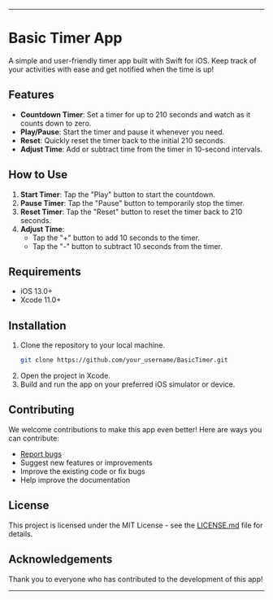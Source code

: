 
---

# Basic Timer App

A simple and user-friendly timer app built with Swift for iOS. Keep track of your activities with ease and get notified when the time is up!

## Features

- **Countdown Timer**: Set a timer for up to 210 seconds and watch as it counts down to zero.
- **Play/Pause**: Start the timer and pause it whenever you need.
- **Reset**: Quickly reset the timer back to the initial 210 seconds.
- **Adjust Time**: Add or subtract time from the timer in 10-second intervals.

## How to Use

1. **Start Timer**: Tap the "Play" button to start the countdown.
2. **Pause Timer**: Tap the "Pause" button to temporarily stop the timer.
3. **Reset Timer**: Tap the "Reset" button to reset the timer back to 210 seconds.
4. **Adjust Time**: 
   - Tap the "+" button to add 10 seconds to the timer.
   - Tap the "-" button to subtract 10 seconds from the timer.

## Requirements

- iOS 13.0+
- Xcode 11.0+

## Installation

1. Clone the repository to your local machine.
   ```sh
   git clone https://github.com/your_username/BasicTimer.git
   ```
2. Open the project in Xcode.
3. Build and run the app on your preferred iOS simulator or device.

## Contributing

We welcome contributions to make this app even better! Here are ways you can contribute:

- [Report bugs](https://github.com/your_username/BasicTimer/issues)
- Suggest new features or improvements
- Improve the existing code or fix bugs
- Help improve the documentation

## License

This project is licensed under the MIT License - see the [LICENSE.md](LICENSE.md) file for details.

## Acknowledgements

Thank you to everyone who has contributed to the development of this app!

---

